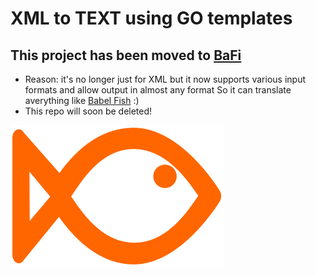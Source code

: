 # XML to TEXT using GO templates
## This project has been moved to [BaFi](https://mmalcek.github.io/bafi/)

- Reason: it's no longer just for XML but it now supports various input formats and allow output in almost any format So it can translate averything like [Babel Fish](https://hitchhikers.fandom.com/wiki/Babel_Fish) :)
- This repo will soon be deleted!


![bafi](img/bafi.svg)